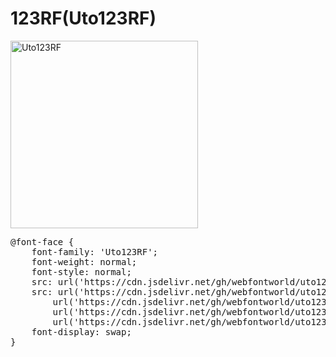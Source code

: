 # 123RF(Uto123RF)

<a href="https://wess.tistory.com" target="_blank">
    <img src="https://webfontworld.github.io/uto123RF/Uto123RF.jpg" alt="Uto123RF" style="width:300px">
</a>

<pre>
@font-face {
    font-family: 'Uto123RF';
    font-weight: normal;
    font-style: normal;
    src: url('https://cdn.jsdelivr.net/gh/webfontworld/uto123RF/Uto123RF.eot');
    src: url('https://cdn.jsdelivr.net/gh/webfontworld/uto123RF/Uto123RF.eot?#iefix') format('embedded-opentype'),
        url('https://cdn.jsdelivr.net/gh/webfontworld/uto123RF/Uto123RF.woff2') format('woff2'),
        url('https://cdn.jsdelivr.net/gh/webfontworld/uto123RF/Uto123RF.woff') format('woff'),
        url('https://cdn.jsdelivr.net/gh/webfontworld/uto123RF/Uto123RF.ttf') format("truetype");
    font-display: swap;
}
</pre>
